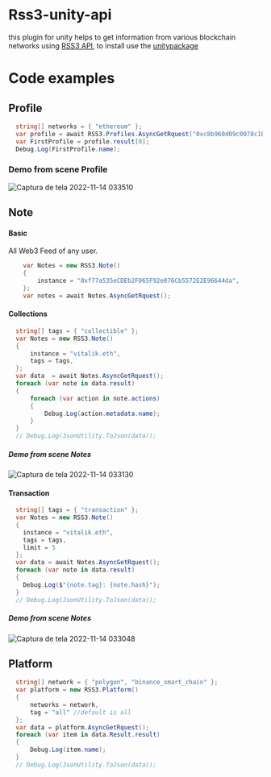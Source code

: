 # Rss3-unity-api
this plugin for unity helps to get information from various blockchain networks using [RSS3 API](https://docs.rss3.io/reference/getnotesbyinstance),
to install use the [unitypackage](https://github.com/lucasespinosa28/Rss3-unity-api/releases/tag/beta)

# Code examples
## Profile
```csharp
  string[] networks = { "ethereum" };
  var profile = await RSS3.Profiles.AsyncGetRquest("0xc8b960d09c0078c18dcbe7eb9ab9d816bcca8944", networks);
  var FirstProfile = profile.result[0];
  Debug.Log(FirstProfile.name);
```
### Demo from scene Profile
![Captura de tela 2022-11-14 033510](https://user-images.githubusercontent.com/52639395/201592836-5e84da5f-5041-4a7b-adfe-f2c9377b69c0.png)
## Note
#### Basic
All Web3 Feed of any user.
```csharp
    var Notes = new RSS3.Note()
    {
        instance = "0xf77a535eCDEb2F065F92e076Cb5572E2E96644da",
    };
    var notes = await Notes.AsyncGetRquest();
```
#### Collections
```csharp
  string[] tags = { "collectible" };
  var Notes = new RSS3.Note()
  {
      instance = "vitalik.eth",
      tags = tags,
  };
  var data  = await Notes.AsyncGetRquest();
  foreach (var note in data.result)
  {
      foreach (var action in note.actions)
      {
          Debug.Log(action.metadata.name);
      }
  }
  // Debug.Log(JsonUtility.ToJson(data));
```
##### Demo from scene Notes
![Captura de tela 2022-11-14 033130](https://user-images.githubusercontent.com/52639395/201592840-68b12270-677f-4821-8426-3da3d6c46072.png)
#### Transaction
```csharp
  string[] tags = { "transaction" };
  var Notes = new RSS3.Note()
  {
    instance = "vitalik.eth",
    tags = tags,
    limit = 5
  };
  var data = await Notes.AsyncGetRquest();
  foreach (var note in data.result)
  {
    Debug.Log($"{note.tag}: {note.hash}");
  }
  // Debug.Log(JsonUtility.ToJson(data));
```
##### Demo from scene Notes
![Captura de tela 2022-11-14 033048](https://user-images.githubusercontent.com/52639395/201592843-62e56c3d-b84e-42a3-a275-90ef356cf55d.png)
## Platform
```csharp
  string[] network = { "polygon", "binance_smart_chain" };
  var platform = new RSS3.Platform()
  {
      networks = network,
      tag = "all" //default is all
  };
  var data = platform.AsyncGetRquest();
  foreach (var item in data.Result.result)
  {
      Debug.Log(item.name);
  }
  // Debug.Log(JsonUtility.ToJson(data));
```







